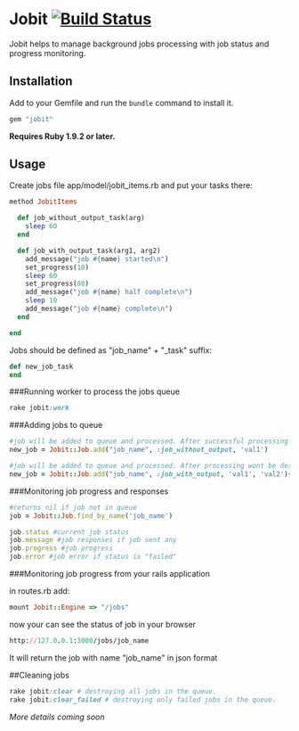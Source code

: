 # Jobit [![Build Status](https://secure.travis-ci.org/vtg/jobit.png)](http://travis-ci.org/vtg/jobit)

Jobit helps to manage background jobs processing with job status and progress monitoring.

## Installation

Add to your Gemfile and run the `bundle` command to install it.

```ruby
gem "jobit"
```

**Requires Ruby 1.9.2 or later.**


## Usage

Create jobs file app/model/jobit_items.rb and put your tasks there:

```ruby
method JobitItems

  def job_without_output_task(arg)
    sleep 60
  end

  def job_with_output_task(arg1, arg2)
    add_message("job #{name} started\n")
    set_progress(10)
    sleep 60
    set_progress(80)
    add_message("job #{name} half complete\n")
    sleep 10
    add_message("job #{name} complete\n")
  end

end
```

Jobs should be defined as "job_name" + "_task" suffix:

```ruby
def new_job_task
end
```


###Running worker to process the jobs queue

```ruby
rake jobit:work
```


###Adding jobs to queue

```ruby
#job will be added to queue and processed. After successful processing it will be destroyed
new_job = Jobit::Job.add("job_name", :job_without_output, 'val1')

#job will be added to queue and processed. After processing wont be destroyed so you can see outputs from it
new_job = Jobit::Job.add("job_name", :job_with_output, 'val1', 'val2'){{ :keep => true }}
```

###Monitoring job progress and responses

```ruby
#returns nil if job not in queue
job = Jobit::Job.find_by_name('job_name')

job.status #current job status
job.message #job responses if job sent any
job.progress #job progress
job.error #job error if status is "failed"
```

###Monitoring job progress from your rails application

in routes.rb add:

```ruby
mount Jobit::Engine => "/jobs"
```

now your can see the status of job in your browser

```ruby
http://127.0.0.1:3000/jobs/job_name
```
It will return the job with name "job_name" in json format


##Cleaning jobs

```ruby
rake jobit:clear # destroying all jobs in the queue.
rake jobit:clear_failed # destroying only failed jobs in the queue.
```

*More details coming soon*


